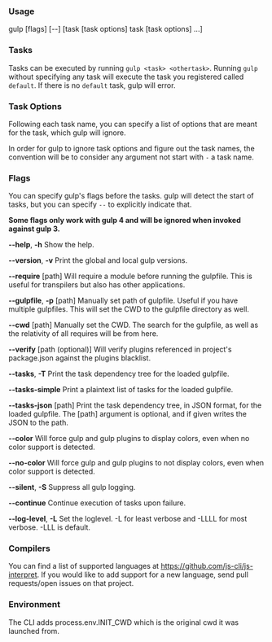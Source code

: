 ### Usage

gulp [flags] [--] [task [task options] task [task options] ...]

### Tasks

Tasks can be executed by running `gulp <task> <othertask>`. Running `gulp` without specifying
any task will execute the task you registered called `default`. If there is no `default` task, gulp will error.

### Task Options

Following each task name, you can specify a list of options that are meant for the task, which gulp will ignore.

In order for gulp to ignore task options and figure out the task names, the convention will
be to consider any argument not start with `-` a task name.

### Flags

You can specify gulp's flags before the tasks.  gulp will detect the start of tasks, 
but you can specify `--` to explicitly indicate that.

**Some flags only work with gulp 4 and will be ignored when invoked against gulp 3.**

**--help**, **-h**
    Show the help.

**--version**, **-v**
    Print the global and local gulp versions.

**--require** [path]
    Will require a module before running the gulpfile. This is useful for transpilers but also has other applications.

**--gulpfile**, **-p** [path]
    Manually set path of gulpfile. Useful if you have multiple gulpfiles. This will set the CWD to the gulpfile directory as well.

**--cwd** [path]
    Manually set the CWD. The search for the gulpfile, as well as the relativity of all requires will be from here.

**--verify** [path (optional)]
    Will verify plugins referenced in project's package.json against the plugins blacklist.

**--tasks**, **-T**
    Print the task dependency tree for the loaded gulpfile.

**--tasks-simple**
    Print a plaintext list of tasks for the loaded gulpfile.

**--tasks-json** [path]
    Print the task dependency tree, in JSON format, for the loaded gulpfile. The [path] argument is optional, and if given writes the JSON to the path.

**--color**
    Will force gulp and gulp plugins to display colors, even when no color support is detected.

**--no-color**
    Will force gulp and gulp plugins to not display colors, even when color support is detected.

**--silent**, **-S**
    Suppress all gulp logging.

**--continue**
    Continue execution of tasks upon failure.

**--log-level**, **-L**
    Set the loglevel. -L for least verbose and -LLLL for most verbose. -LLL is default.

### Compilers

You can find a list of supported languages at https://github.com/js-cli/js-interpret. If you would like to add support for a new language, send pull requests/open issues on that project.

### Environment

The CLI adds process.env.INIT_CWD which is the original cwd it was launched from.
